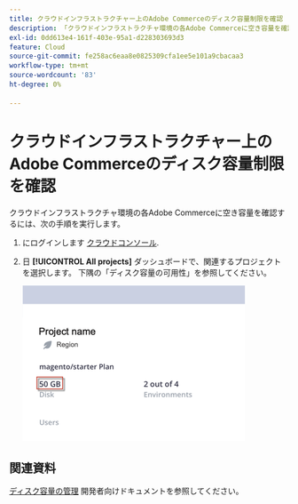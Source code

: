 ```yaml
---
title: クラウドインフラストラクチャー上のAdobe Commerceのディスク容量制限を確認
description: 「クラウドインフラストラクチャ環境の各Adobe Commerceに空き容量を確認するには：」
exl-id: 0dd613e4-161f-403e-95a1-d228303693d3
feature: Cloud
source-git-commit: fe258ac6eaa8e0825309cfa1ee5e101a9cbacaa3
workflow-type: tm+mt
source-wordcount: '83'
ht-degree: 0%

---
```


# クラウドインフラストラクチャー上のAdobe Commerceのディスク容量制限を確認

クラウドインフラストラクチャ環境の各Adobe Commerceに空き容量を確認するには、次の手順を実行します。

1. にログインします [クラウドコンソール](https://console.adobecommerce.com).
1. 日 **[!UICONTROL All projects]** ダッシュボードで、関連するプロジェクトを選択します。 下隅の「ディスク容量の可用性」を参照してください。

   ![project_space.png](/help/how-to/general/assets/project_space.png)

## 関連資料

[ディスク容量の管理](https://devdocs.magento.com/cloud/project/manage-disk-space.html) 開発者向けドキュメントを参照してください。
